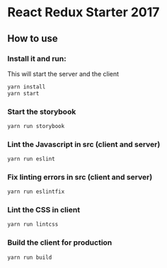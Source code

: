 # React Redux Starter 2017

## How to use

### Install it and run:
This will start the server and the client

```bash
yarn install
yarn start
```

### Start the storybook

```bash
yarn run storybook
```

### Lint the Javascript in src (client and server)

```bash
yarn run eslint
```

### Fix linting errors in src (client and server)

```bash
yarn run eslintfix
```

### Lint the CSS in client

```bash
yarn run lintcss
```

### Build the client for production

```bash
yarn run build
```
